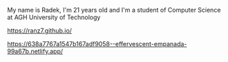 My name is Radek, I'm 21 years old and I'm a student of Computer Science at AGH University of Technology

https://ranz7.github.io/

https://638a7767a1547b167adf9058--effervescent-empanada-99a67b.netlify.app/
